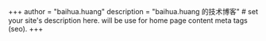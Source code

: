 +++
author = "baihua.huang"
description = "baihua.huang 的技术博客" # set your site's description here. will be use for home page content meta tags (seo).
+++
